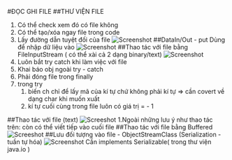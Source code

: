 #ĐỌC GHI FILE
##THƯ VIỆN FILE
1. Có thể check xem đó có file không 
2. Có thể tạo/xóa ngay file trong code
3. Lấy đường dẫn tuyệt đối của file
![Screenshot](https://scontent.xx.fbcdn.net/v/t1.15752-9/p403x403/272326736_671311113881681_7511764882296480152_n.png?_nc_cat=100&ccb=1-5&_nc_sid=aee45a&_nc_ohc=af8oZmrjCiYAX8P6DZD&_nc_ad=z-m&_nc_cid=0&_nc_ht=scontent.xx&oh=03_AVJtiXlTVvsWRuiQCzfLtyQMuC1nFzxxTkzHQ8tXPvgW4w&oe=6216DE11)
##DataIn/Out - put
Dùng để nhập dữ liệu vào
![Screenshot](https://scontent.xx.fbcdn.net/v/t1.15752-9/272013603_350237950256918_5716590065533617490_n.png?_nc_cat=110&ccb=1-5&_nc_sid=aee45a&_nc_ohc=yrkLIeHlncUAX_qHRwZ&_nc_ad=z-m&_nc_cid=0&_nc_ht=scontent.xx&oh=03_AVKOThhZoQsVcBLP7xun9LbTkypgLTCbr-Pd4wBWGFLrEw&oe=621880BE)
##Thao tác với file bằng FileInputStream ( có thể xài cả 2 dạng binary/text)
![Screenshot](https://scontent-hel3-1.xx.fbcdn.net/v/t1.15752-9/272323289_1110207249738219_9119514370354027593_n.png?_nc_cat=103&ccb=1-5&_nc_sid=ae9488&_nc_ohc=hNVcVrZrtlgAX_YXsdx&_nc_ht=scontent-hel3-1.xx&oh=03_AVLKr1sStoqsY75iAXNvrxOkRbEhM9FwdkYz4MAAeMsCqw&oe=621632E8)
1. Luôn bắt try catch khi làm việc với file
2. Khai báo obj ngoài try - catch
3. Phải đóng file trong finally 
4. trong try
   1. biến ch chỉ để lấy mã của kí tự chứ không phải kí tự => cần covert về dạng char khi muốn xuất
   2. kí tự cuối cùng trong file luôn có giá trị = - 1
 
##Thao tác với file (text)
![Screeshot](https://scontent.xx.fbcdn.net/v/t1.15752-9/p403x403/272300435_741984470121784_4914142184224906658_n.png?_nc_cat=107&ccb=1-5&_nc_sid=aee45a&_nc_ohc=qcalAxk8jDUAX8Ax2Ys&_nc_oc=AQlNYW346MrLi2nvomH2gc048qvX0VpltJtW2SFj8or6-XhnKIEWWEEOUjMYyg0QIZkVolV2iNmJt2hKk1toAGmi&_nc_ad=z-m&_nc_cid=0&_nc_ht=scontent.xx&oh=03_AVI821V15sGsak-kpml2-UnCqOtI5kCMw4Unyh7KENc7Dg&oe=62181EE1)
1.Ngoài những lưu ý như thao tác trên: còn có thể viết tiếp vào cuối file 
##Thao tác với file bằng Buffered 
![Screeshot](https://scontent-hel3-1.xx.fbcdn.net/v/t1.15752-9/272048825_512303746833223_747657154387587778_n.png?_nc_cat=111&ccb=1-5&_nc_sid=ae9488&_nc_ohc=85JZzlNIp-IAX8u31eI&tn=Nh1sVwXKQts0v8tL&_nc_ht=scontent-hel3-1.xx&oh=03_AVKt_gj51_JQSJDHrl0WMDl3TjcZDu1TpIH3hDVYDP0J8Q&oe=6217FDC0)
##Lưu đối tượng vào file - ObjectStreamClass (Serialization - tuần tự hóa)
![Screenshot](https://scontent.xx.fbcdn.net/v/t1.15752-9/p403x403/272355989_4641921535926989_3544025467313146030_n.png?_nc_cat=103&ccb=1-5&_nc_sid=aee45a&_nc_ohc=dgLprxqcMc4AX-TxdxD&_nc_ad=z-m&_nc_cid=0&_nc_ht=scontent.xx&oh=03_AVKDo9YC8UwW-SjxijZZQmqvzuI1LFRes2Ilw2RAR_ca3g&oe=62166736)
Cần implements Serializable(  trong thư viện java.io )